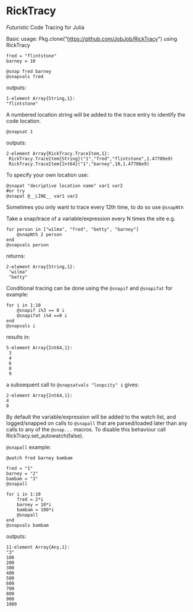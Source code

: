 # RickTracy
*Futuristic* Code Tracing for Julia

Basic usage:
    Pkg.clone("https://github.com/JobJob/RickTracy")
    using RickTracy

    fred = "flintstone"
    barney = 10

    @snap fred barney
    @snapvals fred

outputs:

    1-element Array{String,1}:
    "flintstone"

A numbered location string will be added to the trace entry to identify
the code location.

    @snapsat 1

outputs:

    2-element Array{RickTracy.TraceItem,1}:
     RickTracy.TraceItem{String}("1","fred","flintstone",1.47706e9)
     RickTracy.TraceItem{Int64}("1","barney",10,1.47706e9)

To specify your own location use:

    @snapat "decriptive location name" var1 var2
    #or try
    @snapat @__LINE__ var1 var2

Sometimes you only want to trace every 12th time, to do so use `@snapNth`

Take a snap/trace of a variable/expression every N times
the site
e.g.

    for person in ["wilma", "fred", "betty", "barney"]
        @snapNth 2 person
    end
    @snapvals person

returns:

    2-element Array{String,1}:
     "wilma"
     "betty"

Conditional tracing can be done using the `@snapif` and `@snapifat`
for example:

    for i in 1:10
        @snapif i%3 == 0 i
        @snapifat i%4 ==0 i
    end
    @snapvals i

results in:

    5-element Array{Int64,1}:
     3
     4
     6
     8
     9
a subsequent call to `@snapsatvals "loopcity" i` gives:

    2-element Array{Int64,1}:
    4
    8

 By default the variable/expression will be added to the watch list,
 and logged/snapped on calls to `@snapall` that are parsed/loaded later than
 any calls to any of the `@snap...` macros. To disable this behaviour call
 RickTracy.set_autowatch(false).

`@snapall` example:

    @watch fred barney bambam

    fred = "1"
    barney = "2"
    bambam = "3"
    @snapall

    for i in 1:10
        fred = 2*i
        barney = 10*i
        bambam = 100*i
        @snapall
    end
    @snapvals bambam

outputs:

    11-element Array{Any,1}:
    "3"
    100
    200
    300
    400
    500
    600
    700
    800
    900
    1000
